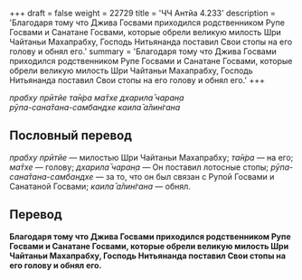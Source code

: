 +++
draft = false
weight = 22729
title = 'ЧЧ Антйа 4.233'
description = 'Благодаря тому что Джива Госвами приходился родственником Рупе Госвами и Санатане Госвами, которые обрели великую милость Шри Чайтаньи Махапрабху, Господь Нитьянанда поставил Свои стопы на его голову и обнял его.'
summary = 'Благодаря тому что Джива Госвами приходился родственником Рупе Госвами и Санатане Госвами, которые обрели великую милость Шри Чайтаньи Махапрабху, Господь Нитьянанда поставил Свои стопы на его голову и обнял его.'
+++

_прабху прӣтйе та̄н̇ра ма̄тхе дхарила̄ чаран̣а  
рӯпа-сана̄тана-самбандхе каила̄ а̄лин̇гана_

## Пословный перевод

_прабху_ _прӣтйе_ — милостью Шри Чайтаньи Махапрабху; _та̄н̇ра_ — на его; _ма̄тхе_ — голову; _дхарила̄_ _чаран̣а_ — Он поставил лотосные стопы; _рӯпа_\-_сана̄тана_\-_самбандхе_ — за то, что он был связан с Рупой Госвами и Санатаной Госвами; _каила̄_ _а̄лин̇гана_ — обнял.

## Перевод

**Благодаря тому что Джива Госвами приходился родственником Рупе Госвами и Санатане Госвами, которые обрели великую милость Шри Чайтаньи Махапрабху, Господь Нитьянанда поставил Свои стопы на его голову и обнял его.**
